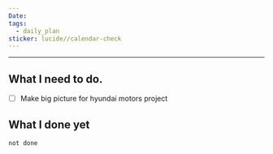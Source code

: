 ```yaml
---
Date: 
tags:
  - daily_plan
sticker: lucide//calendar-check
---
```

---
## What I need to do.

- [ ] Make big picture for hyundai motors project



## What I done yet
```tasks
not done
```
